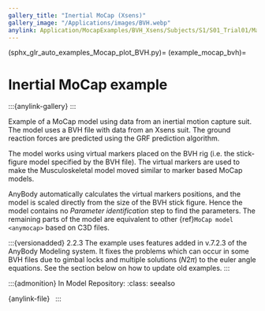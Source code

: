 ```yaml
---
gallery_title: "Inertial MoCap (Xsens)"
gallery_image: "/Applications/images/BVH.webp"
anylink: Application/MocapExamples/BVH_Xsens/Subjects/S1/S01_Trial01/Main.any
---
```


(sphx_glr_auto_examples_Mocap_plot_BVH.py)=
(example_mocap_bvh)=
# Inertial MoCap example

:::{anylink-gallery} 
:::

Example of a MoCap model using data from an inertial motion capture suit.
The model uses a BVH file with data from an Xsens suit. The ground reaction
forces are predicted using the GRF prediction algorithm.


The model works using virtual markers placed on the BVH rig (i.e. the stick-figure
model specified by the BVH file). The virtual markers are used to make the
Musculoskeletal model moved similar to marker based MoCap models.

AnyBody automatically calculates the virtual markers positions, and the model is scaled directly from
the size of the BVH stick figure. Hence the model contains no *Parameter identification* step to find the parameters.
The remaining parts of the model are equivalent to other {ref}`MoCap model <anymocap>`  based on C3D files.



:::{versionadded} 2.2.3 The example uses features added in v.7.2.3 of the AnyBody Modeling system. It fixes the problems which can occur in some BVH files due to gimbal locks and multiple solutions ($N2\pi$) to the euler angle equations. See the section below on how to update old examples.
:::




:::{admonition} In Model Repository:
:class: seealso

{anylink-file}` `
:::
